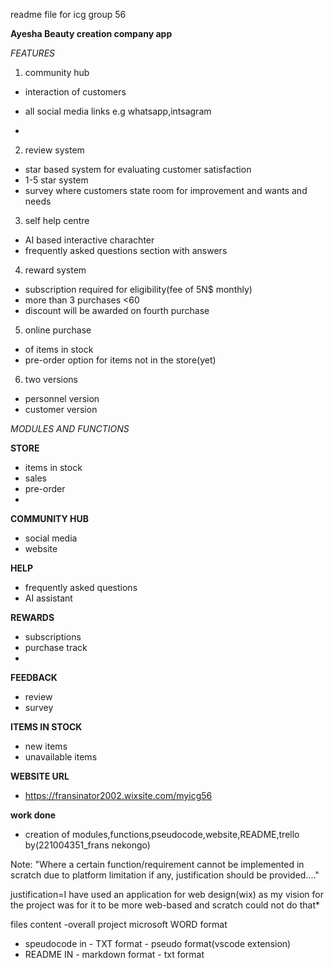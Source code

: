 readme file for icg group 56


**Ayesha Beauty creation company app**

*FEATURES*

1. community hub

- interaction of customers
- all social media links e.g whatsapp,intsagram

-

2. review system

- star based system for evaluating  customer satisfaction
- 1-5 star system
- survey where customers state room for improvement and wants and needs

3. self help centre

- AI based interactive charachter
- frequently asked questions section with answers

4. reward system

- subscription required for eligibility(fee of 5N$ monthly)
- more than 3 purchases <60
- discount will be awarded on fourth purchase

5. online purchase

- of items in stock
- pre-order option for items not in the store(yet)

6. two versions

- personnel version
- customer version


*MODULES AND FUNCTIONS*

**STORE**
- items in stock
- sales
- pre-order
-

**COMMUNITY HUB**
- social media
- website

**HELP**
- frequently asked questions
- AI assistant

**REWARDS**
- subscriptions
- purchase track
-

**FEEDBACK**
- review
- survey

**ITEMS IN STOCK**
- new items
- unavailable items

**WEBSITE URL**
- https://fransinator2002.wixsite.com/myicg56


**work done**
- creation of modules,functions,pseudocode,website,README,trello by(221004351_frans nekongo)
 

Note: "Where a certain function/requirement cannot be implemented in scratch due to platform 
limitation if any, justification should be provided...."

justification=I have used an application for web design(wix) as my vision for the project was for it to be more web-based and scratch could not do that*

files
content
-overall project microsoft WORD format
- speudocode in - TXT format
                - pseudo format(vscode extension)
- README IN - markdown format
            - txt format                